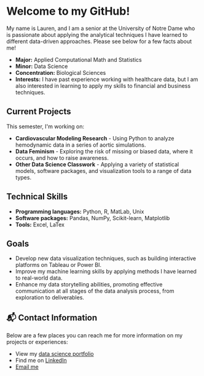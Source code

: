 # Welcome to my GitHub!

My name is Lauren, and I am a senior at the University of Notre Dame who is passionate about applying the analytical techniques I have learned to different data-driven approaches. Please see below for a few facts about me!
- **Major:** Applied Computational Math and Statistics
- **Minor:** Data Science
- **Concentration:** Biological Sciences
- **Interests:** I have past experience working with healthcare data, but I am also interested in learning to apply my skills to financial and business techniques. 

## Current Projects
This semester, I'm working on:
- **Cardiovascular Modeling Research** - Using Python to analyze hemodynamic data in a series of aortic simulations.
- **Data Feminism** - Exploring the risk of missing or biased data, where it occurs, and how to raise awareness. 
- **Other Data Science Classwork** - Applying a variety of statistical models, software packages, and visualization tools to a range of data types. 
  
## Technical Skills
- **Programming languages:** Python, R, MatLab, Unix
- **Software packages:** Pandas, NumPy, Scikit-learn, Matplotlib
- **Tools:** Excel, LaTex
  
## Goals
- Develop new data visualization techniques, such as building interactive platforms on Tableau or Power BI.
- Improve my machine learning skills by applying methods I have learned to real-world data.
- Enhance my data storytelling abilities, promoting effective communication at all stages of the data analysis process, from exploration to deliverables.  

## 📬 Contact Information
Below are a few places you can reach me for more information on my projects or experiences:
- View my [data science portfolio](https://github.com/llatimer031/Latimer-Data-Science-Portfolio)
- Find me on [LinkedIn](www.linkedin.com/in/lauren-a-latimer)
- [Email me](mailto:llatimer@nd.edu)
